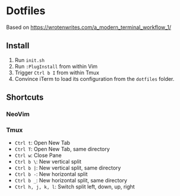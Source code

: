 # Dotfiles

Based on https://wrotenwrites.com/a_modern_terminal_workflow_1/

## Install

1. Run `init.sh`
2. Run `:PlugInstall` from within Vim
3. Trigger `Ctrl b I` from within Tmux
4. Convince iTerm to load its configuration from the `dotfiles` folder.


## Shortcuts

### NeoVim

### Tmux

* `Ctrl t`: Open New Tab 
* `Ctrl T`: Open New Tab, same directory
* `Ctrl w`: Close Pane
* `Ctrl b \`: New vertical split
* `Ctrl b |`: New vertical split, same directory
* `Ctrl b -`: New horizontal split
* `Ctrl b _`: New horizontal split, same directory
* `Ctrl h, j, k, l`: Switch split left, down, up, right
